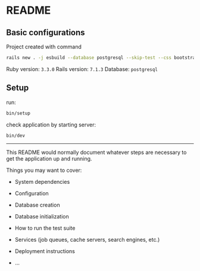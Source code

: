 # README

## Basic configurations

Project created with command

```bash
rails new . -j esbuild --database postgresql --skip-test --css bootstrap
```

Ruby version: `3.3.0`
Rails version: `7.1.3`
Database: `postgresql`

## Setup

run:

```bash
bin/setup
```

check application by starting server:

```bash
bin/dev
```

---

This README would normally document whatever steps are necessary to get the
application up and running.

Things you may want to cover:

* System dependencies

* Configuration

* Database creation

* Database initialization

* How to run the test suite

* Services (job queues, cache servers, search engines, etc.)

* Deployment instructions

* ...
